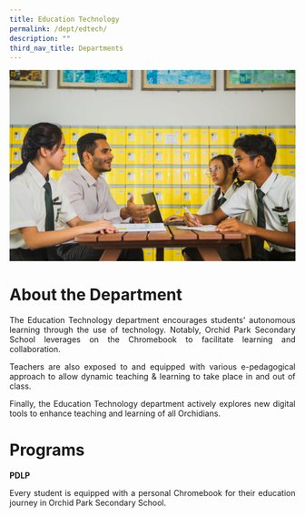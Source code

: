 ```yaml
---
title: Education Technology
permalink: /dept/edtech/
description: ""
third_nav_title: Departments
---
```

![](/images/EdTech/168.jpg)

# About the Department
<div align="justify">
	
The Education Technology department encourages students' autonomous learning through the use of technology. Notably, Orchid Park Secondary School leverages on the Chromebook to facilitate learning and collaboration.
	
Teachers are also exposed to and equipped with various e-pedagogical approach to allow dynamic teaching & learning to take place in and out of class.
	
Finally, the Education Technology department actively explores new digital tools to enhance teaching and learning of all Orchidians.
	
# Programs

**PDLP**

Every student is equipped with a personal Chromebook for their education journey in Orchid Park Secondary School. 